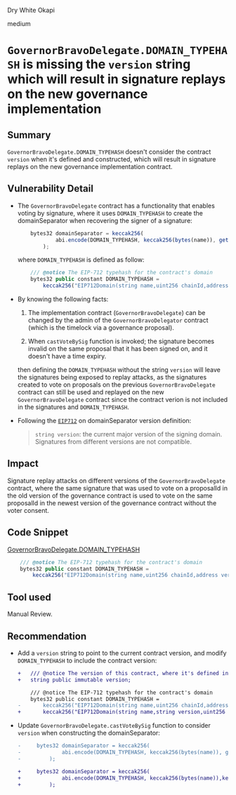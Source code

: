 Dry White Okapi

medium

# `GovernorBravoDelegate.DOMAIN_TYPEHASH` is missing the `version` string which will result in signature replays on the new governance implementation

## Summary

`GovernorBravoDelegate.DOMAIN_TYPEHASH` doesn't consider the contract `version` when it's defined and constructed, which will result in signature replays on the new governance implementation contract.

## Vulnerability Detail

- The `GovernorBravoDelegate` contract has a functionality that enables voting by signature, where it uses `DOMAIN_TYPEHASH` to create the domainSeparator when recovering the signer of a signature:

  ```javascript
      bytes32 domainSeparator = keccak256(
              abi.encode(DOMAIN_TYPEHASH, keccak256(bytes(name)), getChainIdInternal(), address(this))
          );
  ```

  where `DOMAIN_TYPEHASH` is defined as follow:

  ```javascript
      /// @notice The EIP-712 typehash for the contract's domain
      bytes32 public constant DOMAIN_TYPEHASH =
          keccak256("EIP712Domain(string name,uint256 chainId,address verifyingContract)");
  ```

- By knowing the following facts:

  1.  The implementation contract (`GovernorBravoDelegate`) can be changed by the admin of the `GovernorBravoDelegator` contract (which is the timelock via a governance proposal).

  2.  When `castVoteBySig` function is invoked; the signature becomes invalid on the same proposal that it has been signed on, and it doesn't have a time expiry.

  then defining the `DOMAIN_TYPEHASH` without the string `version` will leave the signatures being exposed to replay attacks, as the signatures created to vote on proposals on the previous `GovernorBravoDelegate` contract can still be used and replayed on the new `GovernorBravoDelegate` contract since the contract verion is not included in the signatures and `DOMAIN_TYPEHASH`.

- Following the [`EIP712`](https://github.com/ethereum/EIPs/blob/master/EIPS/eip-712.md#definition-of-domainseparator) on domainSeparator version definition:
  > `string version`: the current major version of the signing domain. Signatures from different versions are not compatible.

## Impact

Signature replay attacks on different versions of the `GovernorBravoDelegate` contract, where the same signature that was used to vote on a proposalId in the old version of the governance contract is used to vote on the same proposalId in the newest version of the governance contract without the voter consent.

## Code Snippet

[GovernorBravoDelegate.DOMAIN_TYPEHASH](https://github.com/sherlock-audit/2024-01-olympus-on-chain-governance/blob/6171681cfeec8a24b0449f988b75908b5e640a35/bophades/src/external/governance/GovernorBravoDelegate.sol#L63C1-L65C90)

```javascript
    /// @notice The EIP-712 typehash for the contract's domain
    bytes32 public constant DOMAIN_TYPEHASH =
        keccak256("EIP712Domain(string name,uint256 chainId,address verifyingContract)");
```

## Tool used

Manual Review.

## Recommendation

- Add a `version` string to point to the current contract version, and modify `DOMAIN_TYPEHASH` to include the contract version:

  ```diff
  +   /// @notice The version of this contract, where it's defined in the constructor
  +   string public immutable version;

      /// @notice The EIP-712 typehash for the contract's domain
      bytes32 public constant DOMAIN_TYPEHASH =
  -       keccak256("EIP712Domain(string name,uint256 chainId,address verifyingContract)");
  +       keccak256("EIP712Domain(string name,string version,uint256 chainId,address verifyingContract)");
  ```

- Update `GovernorBravoDelegate.castVoteBySig` function to consider `version` when constructing the domainSeparator:

  ```diff
  -     bytes32 domainSeparator = keccak256(
  -             abi.encode(DOMAIN_TYPEHASH, keccak256(bytes(name)), getChainIdInternal(), address(this))
  -         );

  +     bytes32 domainSeparator = keccak256(
  +             abi.encode(DOMAIN_TYPEHASH, keccak256(bytes(name)),keccak256(bytes(version)),getChainIdInternal(), address(this))
  +         );
  ```